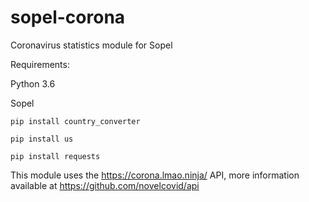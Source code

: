 # sopel-corona
Coronavirus statistics module for Sopel

Requirements:

Python 3.6

Sopel

`pip install country_converter`

`pip install us`

`pip install requests`

This module uses the https://corona.lmao.ninja/ API, more information available at https://github.com/novelcovid/api

